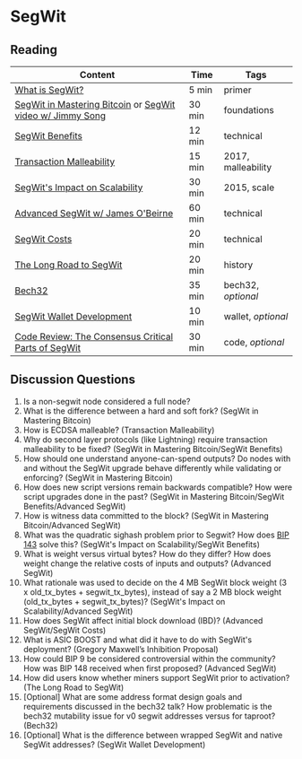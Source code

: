 # SegWit

## Reading

| Content                                                                                       | Time  | Tags                    |
|-----------------------------------------------------------------------------------------------|-------|-------------------------|
| [What is SegWit?](https://bitcoinmagazine.com/guides/what-is-segwit) | 5 min | primer                  |
| [SegWit in Mastering Bitcoin](https://github.com/bitcoinbook/bitcoinbook/blob/develop/ch07.asciidoc#segregated-witness) or [SegWit video w/ Jimmy Song](https://www.youtube.com/watch?v=Txfy2mFe16A) | 30 min | foundations |
| [SegWit Benefits](https://bitcoincore.org/en/2016/01/26/segwit-benefits/) | 12 min | technical |
| [Transaction Malleability](https://eklitzke.org/bitcoin-transaction-malleability) | 15 min | 2017, malleability |
| [SegWit's Impact on Scalability](https://diyhpl.us/wiki/transcripts/scalingbitcoin/hong-kong/segregated-witness-and-its-impact-on-scalability/) | 30 min | 2015, scale |
| [Advanced SegWit w/ James O'Beirne](http://diyhpl.us/wiki/transcripts/chaincode-labs/2019-06-18-james-obeirne-advanced-segwit/) | 60 min | technical |
| [SegWit Costs](https://bitcoincore.org/en/2016/10/28/segwit-costs/) | 20 min | technical |
| [The Long Road to SegWit](https://bitcoinmagazine.com/articles/long-road-segwit-how-bitcoins-biggest-protocol-upgrade-became-reality/) | 20 min | history |
| [Bech32](https://diyhpl.us/wiki/transcripts/sf-bitcoin-meetup/2017-03-29-new-address-type-for-segwit-addresses/) | 35 min | bech32, *optional* |
| [SegWit Wallet Development](https://bitcoincore.org/en/segwit_wallet_dev/) | 10 min | wallet, *optional* |
| [Code Review: The Consensus Critical Parts of SegWit](https://petertodd.org/2016/segwit-consensus-critical-code-review) | 30 min | code, *optional* |

## Discussion Questions

1. Is a non-segwit node considered a full node?
1. What is the difference between a hard and soft fork? (SegWit in Mastering Bitcoin)
1. How is ECDSA malleable? (Transaction Malleability)
1. Why do second layer protocols (like Lightning) require transaction malleability to be fixed? (SegWit in Mastering Bitcoin/SegWit Benefits)
1. How should one understand anyone-can-spend outputs? Do nodes with and without the SegWit upgrade behave differently while validating or enforcing? (SegWit in Mastering Bitcoin)
1. How does new script versions remain backwards compatible? How were script upgrades done in the past? (SegWit in Mastering Bitcoin/SegWit Benefits/Advanced SegWit)
1. How is witness data committed to the block? (SegWit in Mastering Bitcoin/Advanced SegWit)
1. What was the quadratic sighash problem prior to Segwit? How does [BIP 143](https://github.com/bitcoin/bips/blob/master/bip-0143.mediawiki) solve this? (SegWit's Impact on Scalability/SegWit Benefits)
1. What is weight versus virtual bytes? How do they differ? How does weight change the relative costs of inputs and outputs? (Advanced SegWit)
1. What rationale was used to decide on the 4 MB SegWit block weight (3 x old_tx_bytes + segwit_tx_bytes), instead of say a 2 MB block weight (old_tx_bytes + segwit_tx_bytes)? (SegWit's Impact on Scalability/Advanced SegWit)
1. How does SegWit affect initial block download (IBD)? (Advanced SegWit/SegWit Costs)
1. What is ASIC BOOST and what did it have to do with SegWit's deployment? (Gregory Maxwell’s Inhibition Proposal)
1. How could BIP 9 be considered controversial within the community? How was BIP 148 received when first proposed? (Advanced SegWit)
1. How did users know whether miners support SegWit prior to activation? (The Long Road to SegWit)
1. [Optional] What are some address format design goals and requirements discussed in the bech32 talk? How problematic is the bech32 mutability issue for v0 segwit addresses versus for taproot? (Bech32)
1. [Optional] What is the difference between wrapped SegWit and native SegWit addresses? (SegWit Wallet Development)
